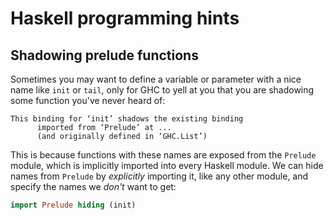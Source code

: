 # Haskell programming hints

## Shadowing prelude functions

Sometimes you may want to define a variable or parameter with a nice
name like `init` or `tail`, only for GHC to yell at you that you are
shadowing some function you've never heard of:

```
This binding for ‘init’ shadows the existing binding
      imported from ‘Prelude’ at ...
      (and originally defined in ‘GHC.List’)
```

This is because functions with these names are exposed from the
`Prelude` module, which is implicitly imported into every Haskell
module. We can hide names from `Prelude` by *explicitly* importing it,
like any other module, and specify the names we *don't* want to
get:

```Haskell
import Prelude hiding (init)
```
